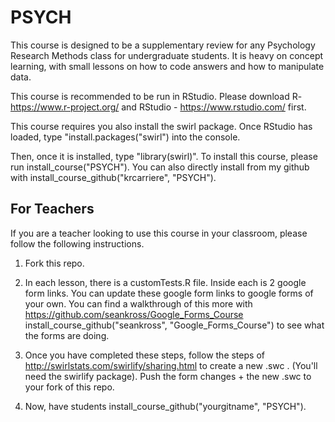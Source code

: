 # PSYCH


This course is designed to be a supplementary review for any Psychology Research Methods class for undergraduate students. It is heavy on concept learning, with small lessons on how to code answers and how to manipulate data.

This course is recommended to be run in RStudio. Please download R- https://www.r-project.org/ and RStudio - https://www.rstudio.com/ first.

This course requires you also install the swirl package. Once RStudio has loaded, type "install.packages("swirl") into the console. 

Then, once it is installed, type "library(swirl)". To install this course, please run install_course("PSYCH"). You can also directly install from my github with install_course_github("krcarriere", "PSYCH").

## For Teachers

If you are a teacher looking to use this course in your classroom, please follow the following instructions.

1) Fork this repo.

2) In each lesson, there is a customTests.R file. Inside each is 2 google form links. You can update these google form links to google forms of your own. You can find a walkthrough of this more with https://github.com/seankross/Google_Forms_Course  install_course_github("seankross", "Google_Forms_Course") to see what the forms are doing.

3) Once you have completed these steps, follow the steps of http://swirlstats.com/swirlify/sharing.html to create a new .swc . (You'll need the swirlify package). Push the form changes + the new .swc to your fork of this repo.

4) Now, have students install_course_github("yourgitname", "PSYCH"). 

